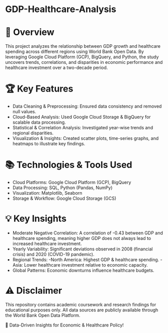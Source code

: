 # GDP-Healthcare-Analysis

# 📌 Overview

This project analyzes the relationship between GDP growth and healthcare spending across different regions using World Bank Open Data. By leveraging Google Cloud Platform (GCP), BigQuery, and Python, the study uncovers trends, correlations, and disparities in economic performance and healthcare investment over a two-decade period.

# 🏆 Key Features

- Data Cleaning & Preprocessing: Ensured data consistency and removed null values.
- Cloud-Based Analysis: Used Google Cloud Storage & BigQuery for scalable data processing.
- Statistical & Correlation Analysis: Investigated year-wise trends and regional disparities.
- Visualization & Insights: Created scatter plots, time-series graphs, and heatmaps to illustrate key findings.

# 📚 Technologies & Tools Used

- Cloud Platforms: Google Cloud Platform (GCP), BigQuery
- Data Processing: SQL, Python (Pandas, NumPy)
- Visualization: Matplotlib, Seaborn
- Storage & Workflow: Google Cloud Storage (GCS)

# 💡 Key Insights

- Moderate Negative Correlation: A correlation of -0.43 between GDP and healthcare spending, meaning higher GDP does not always lead to increased healthcare investment.
- Yearly Variability: Significant deviations observed in 2008 (financial crisis) and 2020 (COVID-19 pandemic).
- Regional Trends:
      -North America: Highest GDP & healthcare spending.
      -Asia: Lower healthcare investment relative to economic capacity.
- Global Patterns: Economic downturns influence healthcare budgets.

# ⚠️ Disclaimer

This repository contains academic coursework and research findings for educational purposes only. All data sources are publicly available through the World Bank Open Data Platform.

🚀 Data-Driven Insights for Economic & Healthcare Policy!

